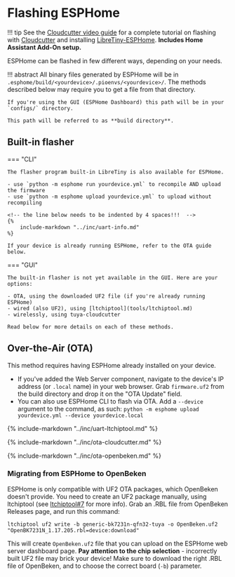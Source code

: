 # Flashing ESPHome

!!! tip
	See the [Cloudcutter video guide](https://www.youtube.com/watch?v=sSj8f-HCHQ0) for a complete tutorial on flashing with [Cloudcutter](https://github.com/tuya-cloudcutter/tuya-cloudcutter) and installing [LibreTiny-ESPHome](../projects/esphome.md). **Includes Home Assistant Add-On setup.**

ESPHome can be flashed in few different ways, depending on your needs.

!!! abstract
	All binary files generated by ESPHome will be in `.esphome/build/<yourdevice>/.pioenvs/<yourdevice>/`. The methods described below may require you to get a file from that directory.

	If you're using the GUI (ESPHome Dashboard) this path will be in your `configs/` directory.

	This path will be referred to as **build directory**.

## Built-in flasher

=== "CLI"

	The flasher program built-in LibreTiny is also available for ESPHome.

	- use `python -m esphome run yourdevice.yml` to recompile AND upload the firmware
	- use `python -m esphome upload yourdevice.yml` to upload without recompiling

	<!-- the line below needs to be indented by 4 spaces!!!  -->
    {%
		include-markdown "../inc/uart-info.md"
	%}

	If your device is already running ESPHome, refer to the OTA guide below.

=== "GUI"

	The built-in flasher is not yet available in the GUI. Here are your options:

	- OTA, using the downloaded UF2 file (if you're already running ESPHome)
	- wired (also UF2), using [ltchiptool](tools/ltchiptool.md)
	- wirelessly, using tuya-cloudcutter

	Read below for more details on each of these methods.

## Over-the-Air (OTA)

This method requires having ESPHome already installed on your device.

- If you've added the Web Server component, navigate to the device's IP address (or `.local` name) in your web browser. Grab `firmware.uf2` from the build directory and drop it on the "OTA Update" field.
- You can also use ESPHome CLI to flash via OTA. Add a `--device` argument to the command, as such: `python -m esphome upload yourdevice.yml --device yourdevice.local`

{%
	include-markdown "../inc/uart-ltchiptool.md"
%}

{%
	include-markdown "../inc/ota-cloudcutter.md"
%}

{%
	include-markdown "../inc/ota-openbeken.md"
%}

### Migrating from ESPHome to OpenBeken

ESPHome is only compatible with UF2 OTA packages, which OpenBeken doesn't provide. You need to create an UF2 package manually, using ltchiptool (see [ltchiptool#7](https://github.com/libretiny-eu/ltchiptool/issues/7) for more info). Grab an .RBL file from OpenBeken Releases page, and run this command:

```
ltchiptool uf2 write -b generic-bk7231n-qfn32-tuya -o OpenBeken.uf2 "OpenBK7231N_1.17.205.rbl=device:download"
```

This will create `OpenBeken.uf2` file that you can upload on the ESPHome web server dashboard page. **Pay attention to the chip selection** - incorrectly built UF2 file may brick your device! Make sure to download the right .RBL file of OpenBeken, and to choose the correct board (`-b`) parameter.
